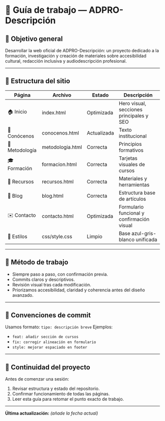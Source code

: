 # 🧭 Guía de trabajo — ADPRO-Descripción

## 🔰 Objetivo general
Desarrollar la web oficial de ADPRO-Descripción: un proyecto dedicado a la formación, investigación y creación de materiales sobre accesibilidad cultural, redacción inclusiva y audiodescripción profesional.

---

## 📂 Estructura del sitio

| Página | Archivo | Estado | Descripción |
|--------|----------|---------|-------------|
| 🏠 Inicio | index.html | Optimizada | Hero visual, secciones principales y SEO |
| 👥 Conócenos | conocenos.html | Actualizada | Texto institucional |
| 🧭 Metodología | metodologia.html | Correcta | Principios formativos |
| 🎓 Formación | formacion.html | Correcta | Tarjetas visuales de cursos |
| 📘 Recursos | recursos.html | Correcta | Materiales y herramientas |
| 📰 Blog | blog.html | Correcta | Estructura base de artículos |
| ✉️ Contacto | contacto.html | Optimizada | Formulario funcional y confirmación visual |
| 🎨 Estilos | css/style.css | Limpio | Base azul-gris-blanco unificada |

---

## 🧩 Método de trabajo
- Siempre paso a paso, con confirmación previa.  
- Commits claros y descriptivos.  
- Revisión visual tras cada modificación.  
- Priorizamos accesibilidad, claridad y coherencia antes del diseño avanzado.

---

## 🧱 Convenciones de commit
Usamos formato:
`tipo: descripción breve`
Ejemplos:
- `feat: añadir sección de cursos`
- `fix: corregir alineación en formulario`
- `style: mejorar espaciado en footer`

---

## 🧭 Continuidad del proyecto
Antes de comenzar una sesión:
1. Revisar estructura y estado del repositorio.  
2. Confirmar funcionamiento de todas las páginas.  
3. Leer esta guía para retomar el punto exacto de trabajo.  

---

**Última actualización:** _(añade la fecha actual)_
